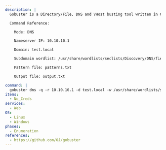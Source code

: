 ```yaml
---
description: |
  Gobuster is a Directory/File, DNS and VHost busting tool written in Go. The following command performs bruteforcing on subdomains.

  Command Reference:

    Mode: DNS

    Nameserver IP: 10.10.10.1

    Domain: test.local

    Subdomain wordlist: /usr/share/wordlists/seclists/Discovery/DNS/fierce-hostlist.txt

    Pattern file: patterns.txt

    Output file: output.txt

command: |
  gobuster dns -q -r 10.10.10.1 -d test.local -w /usr/share/wordlists/seclists/Discovery/DNS/fierce-hostlist.txt -p ./patterns.txt -o output.txt
items:
  - No_Creds
services:
  - Web
OS:
  - Linux
  - Windows
phases:
  - Enumeration
references:
  - https://github.com/OJ/gobuster
---
```

